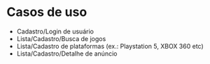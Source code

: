 # Casos de uso
- Cadastro/Login de usuário
- Lista/Cadastro/Busca de jogos
- Lista/Cadastro de plataformas (ex.: Playstation 5, XBOX 360 etc)
- Lista/Cadastro/Detalhe de anúncio
